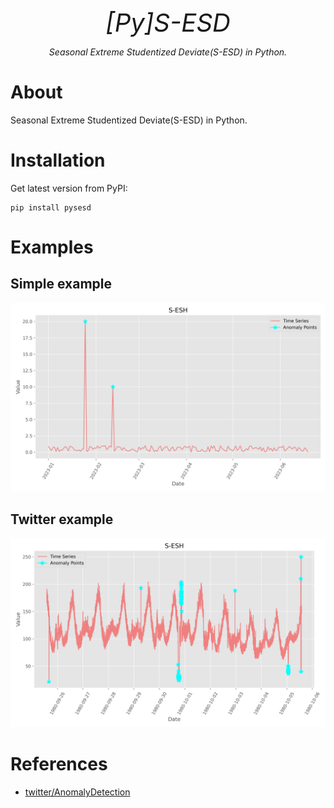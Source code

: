 <p align="center" style="font-size:40px; margin:0px 10px 0px 10px">
    <em>[Py]S-ESD</em>
</p>
<p align="center">
    <em>Seasonal Extreme Studentized Deviate(S-ESD) in Python.
</em>
</p>

# About
Seasonal Extreme Studentized Deviate(S-ESD) in Python.

# Installation

Get latest version from PyPI:

```shell
pip install pysesd
```

# Examples

## Simple example

![](./figures/simple.png)

## Twitter example

![](./figures/twitter.png)


# References
- [twitter/AnomalyDetection](https://github.com/twitter/AnomalyDetection)
